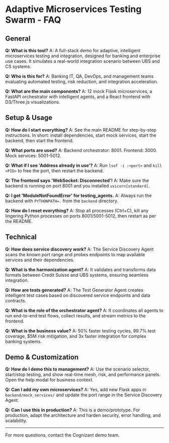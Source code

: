 # Adaptive Microservices Testing Swarm - FAQ

## General

**Q: What is this tool?**
A: A full-stack demo for adaptive, intelligent microservices testing and integration, designed for banking and enterprise use cases. It simulates a real-world integration scenario between UBS and CS systems.

**Q: Who is this for?**
A: Banking IT, QA, DevOps, and management teams evaluating automated testing, risk reduction, and integration acceleration.

**Q: What are the main components?**
A: 12 mock Flask microservices, a FastAPI orchestrator with intelligent agents, and a React frontend with D3/Three.js visualizations.

## Setup & Usage

**Q: How do I start everything?**
A: See the main README for step-by-step instructions. In short: install dependencies, start mock services, start the backend, then start the frontend.

**Q: What ports are used?**
A: Backend orchestrator: 8001. Frontend: 3000. Mock services: 5001-5012.

**Q: What if I see 'Address already in use'?**
A: Run `lsof -i :<port>` and `kill <PID>` to free the port, then restart the backend.

**Q: The frontend says 'WebSocket: Disconnected'!**
A: Make sure the backend is running on port 8001 and you installed `uvicorn[standard]`.

**Q: I get 'ModuleNotFoundError' for testing_agents.**
A: Always run the backend with `PYTHONPATH=.` from the `backend` directory.

**Q: How do I reset everything?**
A: Stop all processes (Ctrl+C), kill any lingering Python processes on ports 8001/5001-5012, then restart as per the README.

## Technical

**Q: How does service discovery work?**
A: The Service Discovery Agent scans the known port range and probes endpoints to map available services and their dependencies.

**Q: What is the harmonization agent?**
A: It validates and transforms data formats between Credit Suisse and UBS systems, ensuring seamless integration.

**Q: How are tests generated?**
A: The Test Generator Agent creates intelligent test cases based on discovered service endpoints and data contracts.

**Q: What is the role of the orchestrator agent?**
A: It coordinates all agents to run end-to-end test flows, collect results, and stream metrics to the frontend.

**Q: What is the business value?**
A: 50% faster testing cycles, 99.7% test coverage, $5M risk mitigation, and 3x faster integration for complex banking systems.

## Demo & Customization

**Q: How do I demo this to management?**
A: Use the scenario selector, start/stop testing, and show real-time mesh, risk, and performance panels. Open the help modal for business context.

**Q: Can I add my own microservices?**
A: Yes, add new Flask apps in `backend/mock_services/` and update the port range in the Service Discovery Agent.

**Q: Can I use this in production?**
A: This is a demo/prototype. For production, adapt the architecture and harden security, error handling, and scalability.

---
For more questions, contact the Cognizant demo team. 